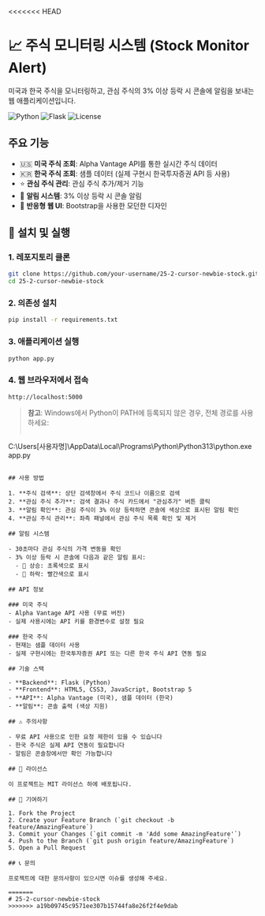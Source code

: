 <<<<<<< HEAD
# 📈 주식 모니터링 시스템 (Stock Monitor Alert)

미국과 한국 주식을 모니터링하고, 관심 주식의 3% 이상 등락 시 콘솔에 알림을 보내는 웹 애플리케이션입니다.

![Python](https://img.shields.io/badge/Python-3.13+-blue.svg)
![Flask](https://img.shields.io/badge/Flask-2.3.3-green.svg)
![License](https://img.shields.io/badge/License-MIT-yellow.svg)

## 주요 기능

- 🇺🇸 **미국 주식 조회**: Alpha Vantage API를 통한 실시간 주식 데이터
- 🇰🇷 **한국 주식 조회**: 샘플 데이터 (실제 구현시 한국투자증권 API 등 사용)
- ⭐ **관심 주식 관리**: 관심 주식 추가/제거 기능
- 🚨 **알림 시스템**: 3% 이상 등락 시 콘솔 알림
- 📱 **반응형 웹 UI**: Bootstrap을 사용한 모던한 디자인

## 🚀 설치 및 실행

### 1. 레포지토리 클론
```bash
git clone https://github.com/your-username/25-2-cursor-newbie-stock.git
cd 25-2-cursor-newbie-stock
```

### 2. 의존성 설치
```bash
pip install -r requirements.txt
```

### 3. 애플리케이션 실행
```bash
python app.py
```

### 4. 웹 브라우저에서 접속
```
http://localhost:5000
```

> **참고**: Windows에서 Python이 PATH에 등록되지 않은 경우, 전체 경로를 사용하세요:
> ```bash
C:\Users\[사용자명]\AppData\Local\Programs\Python\Python313\python.exe app.py
```

## 사용 방법

1. **주식 검색**: 상단 검색창에서 주식 코드나 이름으로 검색
2. **관심 주식 추가**: 검색 결과나 주식 카드에서 "관심추가" 버튼 클릭
3. **알림 확인**: 관심 주식이 3% 이상 등락하면 콘솔에 색상으로 표시된 알림 확인
4. **관심 주식 관리**: 좌측 패널에서 관심 주식 목록 확인 및 제거

## 알림 시스템

- 30초마다 관심 주식의 가격 변동을 확인
- 3% 이상 등락 시 콘솔에 다음과 같은 알림 표시:
  - 🚨 상승: 초록색으로 표시
  - 🚨 하락: 빨간색으로 표시

## API 정보

### 미국 주식
- Alpha Vantage API 사용 (무료 버전)
- 실제 사용시에는 API 키를 환경변수로 설정 필요

### 한국 주식
- 현재는 샘플 데이터 사용
- 실제 구현시에는 한국투자증권 API 또는 다른 한국 주식 API 연동 필요

## 기술 스택

- **Backend**: Flask (Python)
- **Frontend**: HTML5, CSS3, JavaScript, Bootstrap 5
- **API**: Alpha Vantage (미국), 샘플 데이터 (한국)
- **알림**: 콘솔 출력 (색상 지원)

## ⚠️ 주의사항

- 무료 API 사용으로 인한 요청 제한이 있을 수 있습니다
- 한국 주식은 실제 API 연동이 필요합니다
- 알림은 콘솔창에서만 확인 가능합니다

## 📝 라이선스

이 프로젝트는 MIT 라이선스 하에 배포됩니다.

## 🤝 기여하기

1. Fork the Project
2. Create your Feature Branch (`git checkout -b feature/AmazingFeature`)
3. Commit your Changes (`git commit -m 'Add some AmazingFeature'`)
4. Push to the Branch (`git push origin feature/AmazingFeature`)
5. Open a Pull Request

## 📞 문의

프로젝트에 대한 문의사항이 있으시면 이슈를 생성해 주세요.

=======
# 25-2-cursor-newbie-stock
>>>>>>> a19b09745c9571ee307b15744fa8e26f2f4e9dab
